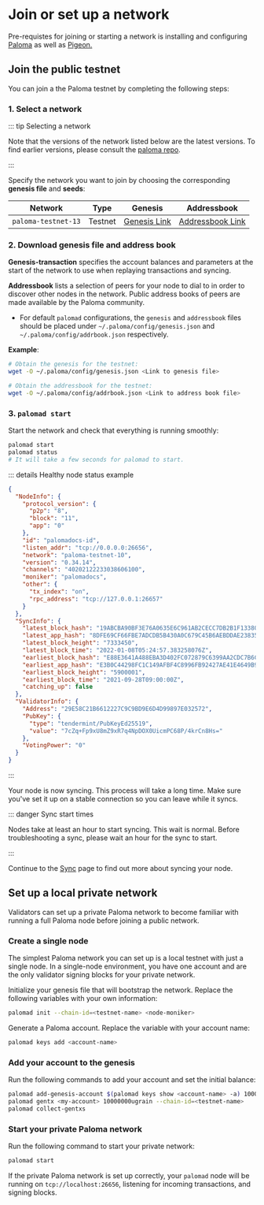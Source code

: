 # Join or set up a network

Pre-requistes for joining or starting a network is installing and configuring [Paloma](./install-palomad) as well as [Pigeon.](./install-pigeon)

## Join the public testnet

You can join a the Paloma testnet by completing the following steps:

### 1. Select a network

::: tip Selecting a network

Note that the versions of the network listed below are the latest versions. 
To find earlier versions, please consult the [paloma repo](https://github.com/palomachain/paloma/releases).

:::

Specify the network you want to join by choosing the corresponding **genesis file** and **seeds**:

|Network| Type|Genesis|Addressbook|
|-------|------|------|------|
| `paloma-testnet-13`| Testnet|[Genesis Link](https://raw.githubusercontent.com/palomachain/testnet/master/paloma-testnet-13/genesis.json)| [Addressbook Link](https://raw.githubusercontent.com/palomachain/testnet/master/paloma-testnet-13/addrbook.json)|

### 2. Download genesis file and address book

**Genesis-transaction** specifies the account balances and parameters at the 
start of the network to use when replaying transactions and syncing.

**Addressbook** lists a selection of peers for your node to dial to in order 
to discover other nodes in the network. Public address books of peers are made 
available by the Paloma community.

- For default `palomad` configurations, the `genesis` and `addressbook` files should 
  be placed under `~/.paloma/config/genesis.json` and `~/.paloma/config/addrbook.json` 
  respectively.

**Example**:

```bash
# Obtain the genesis for the testnet:
wget -O ~/.paloma/config/genesis.json <Link to genesis file>

# Obtain the addressbook for the testnet:
wget -O ~/.paloma/config/addrbook.json <Link to address book file>
```

### 3. `palomad start`

Start the network and check that everything is running smoothly:

```bash
palomad start
palomad status
# It will take a few seconds for palomad to start.
```

::: details Healthy node status example

```json
{
  "NodeInfo": {
    "protocol_version": {
      "p2p": "8",
      "block": "11",
      "app": "0"
    },
    "id": "palomadocs-id",
    "listen_addr": "tcp://0.0.0.0:26656",
    "network": "paloma-testnet-10",
    "version": "0.34.14",
    "channels": "40202122233038606100",
    "moniker": "palomadocs",
    "other": {
      "tx_index": "on",
      "rpc_address": "tcp://127.0.0.1:26657"
    }
  },
  "SyncInfo": {
    "latest_block_hash": "19ABCBA90BF3E76A0635E6C961AB2CECC7DB2B1F1338057DB334568128E0776E",
    "latest_app_hash": "8DFE69CF66FBE7ADCDB5B430A0C679C45B6AEBDDAE23835ABDC4ACBC704F7525",
    "latest_block_height": "7333450",
    "latest_block_time": "2022-01-08T05:24:57.383258076Z",
    "earliest_block_hash": "E88E3641A488EBA3D402FC072879C6399AA2CDC7B6CC5A3061E5A64D9FFD3BDE",
    "earliest_app_hash": "E3B0C44298FC1C149AFBF4C8996FB92427AE41E4649B934CA495991B7852B855",
    "earliest_block_height": "5900001",
    "earliest_block_time": "2021-09-28T09:00:00Z",
    "catching_up": false
  },
  "ValidatorInfo": {
    "Address": "29E58C21B6612227C9C9BD9E6D4D99897E032572",
    "PubKey": {
      "type": "tendermint/PubKeyEd25519",
      "value": "7cZq+Fp9xU8mZ9xR7q4NpDOX0UicmPC68P/4krCn8Hs="
    },
    "VotingPower": "0"
  }
}
```

:::

Your node is now syncing. This process will take a long time. Make sure 
you've set it up on a stable connection so you can leave while it syncs.

::: danger Sync start times

Nodes take at least an hour to start syncing. This wait is normal. 
Before troubleshooting a sync, please wait an hour for the sync to start.

:::

Continue to the [Sync](sync.md) page to find out more about syncing your node.



## Set up a local private network

Validators can set up a private Paloma network to become familiar with 
running a full Paloma node before joining a public network.

### Create a single node

The simplest Paloma network you can set up is a local testnet with just 
a single node. In a single-node environment, you have one account and are 
the only validator signing blocks for your private network.

Initialize your genesis file that will bootstrap the network. Replace 
the following variables with your own information:

   ```bash
   palomad init --chain-id=<testnet-name> <node-moniker>
   ```

Generate a Paloma account. Replace the variable with your account name:

   ```bash
   palomad keys add <account-name>
   ```

### Add your account to the genesis

Run the following commands to add your account and set the initial balance:

   ```bash
   palomad add-genesis-account $(palomad keys show <account-name> -a) 100000000ugrain
   palomad gentx <my-account> 10000000ugrain --chain-id=<testnet-name>
   palomad collect-gentxs
   ```

### Start your private Paloma network

Run the following command to start your private network:

   ```bash
   palomad start
   ```

If the private Paloma network is set up correctly, your `palomad` node will 
be running on `tcp://localhost:26656`, listening for incoming transactions, 
and signing blocks.
